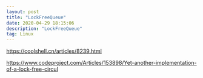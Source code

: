 ```yaml
---
layout: post
title: "LockFreeQueue"
date: 2020-04-29 18:15:06 
description: "LockFreeQueue"
tag: Linux
---
```




https://coolshell.cn/articles/8239.html

https://www.codeproject.com/Articles/153898/Yet-another-implementation-of-a-lock-free-circul

